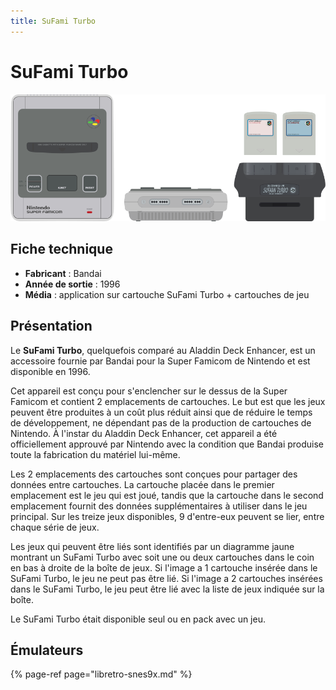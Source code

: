 ```yaml
---
title: SuFami Turbo
---
```


# SuFami Turbo

![](./sufami/image%20%28353%29.png)

## Fiche technique

* **Fabricant** : Bandai
* **Année de sortie** : 1996
* **Média** : application sur cartouche SuFami Turbo +  cartouches de jeu

## Présentation

Le **SuFami Turbo**, quelquefois comparé au Aladdin Deck Enhancer, est un accessoire fournie par Bandai pour la Super Famicom de Nintendo et est disponible en 1996.

Cet appareil est conçu pour s'enclencher sur le dessus de la Super Famicom et contient 2 emplacements de cartouches. Le but est que les jeux peuvent être produites à un coût plus réduit ainsi que de réduire le temps de développement, ne dépendant pas de la production de cartouches de Nintendo. À l'instar du Aladdin Deck Enhancer, cet appareil a été officiellement approuvé par Nintendo avec la condition que Bandai produise toute la fabrication du matériel lui-même.

Les 2 emplacements des cartouches sont conçues pour partager des données entre cartouches. La cartouche placée dans le premier emplacement est le jeu qui est joué, tandis que la cartouche dans le second emplacement fournit des données supplémentaires à utiliser dans le jeu principal. Sur les treize jeux disponibles, 9 d'entre-eux peuvent se lier, entre chaque série de jeux.

Les jeux qui peuvent être liés sont identifiés par un diagramme jaune montrant un SuFami Turbo avec soit une ou deux cartouches dans le coin en bas à droite de la boîte de jeux. Si l'image a 1 cartouche insérée dans le SuFami Turbo, le jeu ne peut pas être lié. Si l'image a 2 cartouches insérées dans le SuFami Turbo, le jeu peut être lié avec la liste de jeux indiquée sur la boîte.

Le SuFami Turbo était disponible seul ou en pack avec un jeu.

## Émulateurs

{% page-ref page="libretro-snes9x.md" %}

